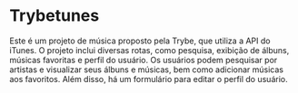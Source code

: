 # Trybetunes
Este é um projeto de música proposto pela Trybe, que utiliza a API do iTunes. O projeto inclui diversas rotas, como pesquisa, exibição de álbuns, músicas favoritas e perfil do usuário. Os usuários podem pesquisar por artistas e visualizar seus álbuns e músicas, bem como adicionar músicas aos favoritos. Além disso, há um formulário para editar o perfil do usuário.
